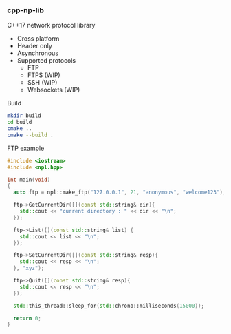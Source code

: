 ### cpp-np-lib

C++17 network protocol library

- Cross platform
- Header only
- Asynchronous
- Supported protocols
  * FTP
  * FTPS (WIP)
  * SSH (WIP)
  * Websockets (WIP)

Build

```sh
mkdir build
cd build
cmake ..
cmake --build .
```

FTP example
```cpp
#include <iostream>
#include <npl.hpp>

int main(void)
{
  auto ftp = npl::make_ftp("127.0.0.1", 21, "anonymous", "welcome123");

  ftp->GetCurrentDir([](const std::string& dir){
    std::cout << "current directory : " << dir << "\n";
  });

  ftp->List([](const std::string& list) {
    std::cout << list << "\n";
  });

  ftp->SetCurrentDir([](const std::string& resp){
    std::cout << resp << "\n";
  }, "xyz");

  ftp->Quit([](const std::string& resp){
    std::cout << resp << "\n";
  });

  std::this_thread::sleep_for(std::chrono::milliseconds(15000));

  return 0;
}
```